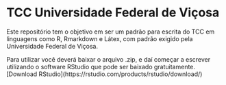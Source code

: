# TCC Universidade Federal de Viçosa
<p>
Este repositório tem o objetivo em ser um padrão para escrita do TCC em
linguagens como R, Rmarkdown e Látex, com padrão exigido pela Universidade 
Federal de Viçosa.
</p>
<p>
Para utilizar você deverá baixar o arquivo .zip, e daí começar a escrever 
utilizando o software RStudio que pode ser baixado gratuitamente. 
[Download RStudio](https://rstudio.com/products/rstudio/download/)
</p>